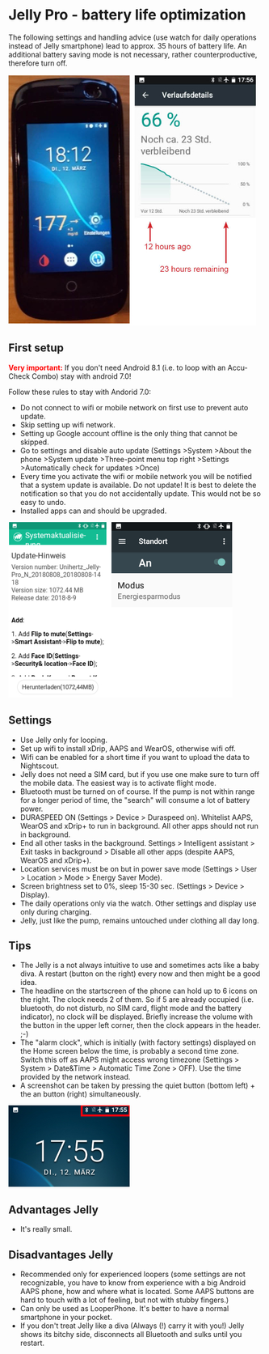 # Jelly Pro - battery life optimization

The following settings and handling advice (use watch for daily operations instead of Jelly smartphone) lead to approx. 35 hours of battery life. An additional battery saving mode is not necessary, rather counterproductive, therefore turn off.

![Jelly smartphone](../../images/jelly_01.jpg)

## First setup
<b><font color="#FF0000">Very important:</b></font> If you don't need Android 8.1 (i.e. to loop with an Accu-Check Combo) stay with android 7.0!

Follow these rules to stay with Andorid 7.0:
* Do not connect to wifi or mobile network on first use to prevent auto update.
* Skip setting up wifi network.
* Setting up Google account offline is the only thing that cannot be skipped.
* Go to settings and disable auto update (Settings >System >About the phone >System update >Three-point menu top right >Settings >Automatically check for updates >Once)
* Every time you activate the wifi or mobile network you will be notified that a system update is available. Do not update! It is best to delete the notification so that you do not accidentally update. This would not be so easy to undo. 
* Installed apps can and should be upgraded.

![Jelly settings](../../images/jelly_02.jpg)

## Settings

* Use Jelly only for looping.
* Set up wifi to install xDrip, AAPS and WearOS, otherwise wifi off. 
* Wifi can be enabled for a short time if you want to upload the data to Nightscout.
* Jelly does not need a SIM card, but if you use one make sure to turn off the mobile data. The easiest way is to activate flight mode.
* Bluetooth must be turned on of course. If the pump is not within range for a longer period of time, the "search" will consume a lot of battery power.
* DURASPEED ON (Settings > Device > Duraspeed on). Whitelist AAPS, WearOS and xDrip+ to run in background. All other apps should not run in background.
* End all other tasks in the background. Settings > Intelligent assistant > Exit tasks in background > Disable all other apps (despite AAPS, WearOS and xDrip+).
* Location services must be on but in power save mode (Settings > User > Location > Mode > Energy Saver Mode).
* Screen brightness set to 0%, sleep 15-30 sec. (Settings > Device > Display).
* The daily operations only via the watch. Other settings and display use only during charging. 
* Jelly, just like the pump, remains untouched under clothing all day long.

## Tips

* The Jelly is a not always intuitive to use and sometimes acts like a baby diva. A restart (button on the right) every now and then might be a good idea.
* The headline on the startscreen of the phone can hold up to 6 icons on the right. The clock needs 2 of them. So if 5 are already occupied (i.e. bluetooth, do not disturb, no SIM card, flight mode and the battery indicator), no clock will be displayed. Briefly increase the volume with the button in the upper left corner, then the clock appears in the header. ;-)
* The "alarm clock", which is initially (with factory settings) displayed on the Home screen below the time, is probably a second time zone. Switch this off as AAPS might access wrong timezone (Settings > System > Date&Time > Automatic Time Zone > OFF). Use the time provided by the network instead.
* A screenshot can be taken by pressing the quiet button (bottom left) + the an button (right) simultaneously. 

![Jelly headline](../../images/jelly_03.png)

## Advantages Jelly

* It's really small.

## Disadvantages Jelly 
* Recommended only for experienced loopers (some settings are not recognizable, you have to know from experience with a big Android AAPS phone, how and where what is located. Some AAPS buttons are hard to touch with a lot of feeling, but not with stubby fingers.)
* Can only be used as LooperPhone. It's better to have a normal smartphone in your pocket. 
* If you don't treat Jelly like a diva (Always (!) carry it with you!) Jelly shows its bitchy side, disconnects all Bluetooth and sulks until you restart. 
